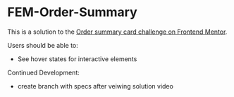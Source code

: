 # FEM-Order-Summary

This is a solution to the [Order summary card challenge on Frontend Mentor](https://www.frontendmentor.io/challenges/order-summary-component-QlPmajDUj).

Users should be able to:
  - See hover states for interactive elements

Continued Development:
  - create branch with specs after veiwing solution video
